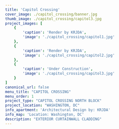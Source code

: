 ```yaml
---
title: 'Capitol Crossing'
cover_image: ./capitol_crossing/banner.jpg
thumb_image: ./capitol_crossing/capitol3.jpg
project_images: [
    {
        'caption': 'Render by KRJDA',
        'image': './capitol_crossing/capitol1.jpg' 
    },
    {
        'caption': 'Render by KRJDA',
        'image': './capitol_crossing/capitol2.jpg' 
    },
    {
        'caption': 'Under Construction',
        'image': './capitol_crossing/capitol3.jpg'
    }
]
canonical_url: false
menu_title: "CAPITOL CROSSING"
menu_order: 1
project_type: "CAPITOL CROSSING NORTH BLOCK"
project_location: "WASHINGTON, DC"
info_apartment: 'Architectural Design by: KRJDA'
info_map: 'Location: Washington, DC'
description: "EXTERIOR CURTAINWALL CLADDING"
---
```

